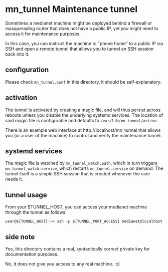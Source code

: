 # mn_tunnel Maintenance tunnel

Sometimes a medianet machine might be deployed behind a firewall or
masquerading router that does not have a public IP, yet you might need to
access it for maintenance purposes.

In this case, you can instruct the machine to "phone home" to a public IP
via SSH and open a remote tunnel that allows you to tunnel an SSH session
back into it.

## configuration

Please check `mn_tunnel.conf` in this directory, it should be
self-explanatory.

## activation

The tunnel is activated by creating a magic file, and will thus persist
across reboots unless you disable the underlying systemd services.
The location of said magic file is configurable and defaults to
`/var/lib/mn_tunnel/active`.

There is an example web interface at http://localhost/mn_tunnel that allows you
(or a user of the machine) to control and verify the maintenance tunnel.

## systemd services

The magic file is watched by `mn_tunnel_watch.path`, which in turn triggers
`mn_tunnel_watch.service`, which restarts `mn_tunnel.service` on demand.
The tunnel itself is a simple SSH session that is created whenever the user needs it. 

## tunnel usage

From your $TUNNEL_HOST, you can access your medianet machine through the
tunnel as follows:
```
user@${TUNNEL_HOST}:~> ssh -p ${TUNNEL_PORT_ACCESS} medianet@localhost
```

## side note

Yes, this directory contains a real, syntactically correct private key for documentation
purposes.

No, it does not give you access to any real machine. :o)
